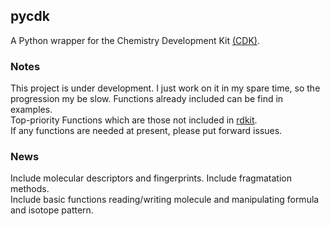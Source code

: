 ## pycdk
A Python wrapper for the Chemistry Development Kit [(CDK)](https://cdk.github.io/).

### Notes
This project is under development. I just work on it in my spare time, so the progression my be slow. Functions already included can be find in examples.  
Top-priority Functions which are those not included in [rdkit](http://www.rdkit.org/).    
If any functions are needed at present, please put forward issues.  

### News
Include molecular descriptors and fingerprints. Include fragmatation methods.  
Include basic functions reading/writing molecule and manipulating formula and isotope pattern.  
